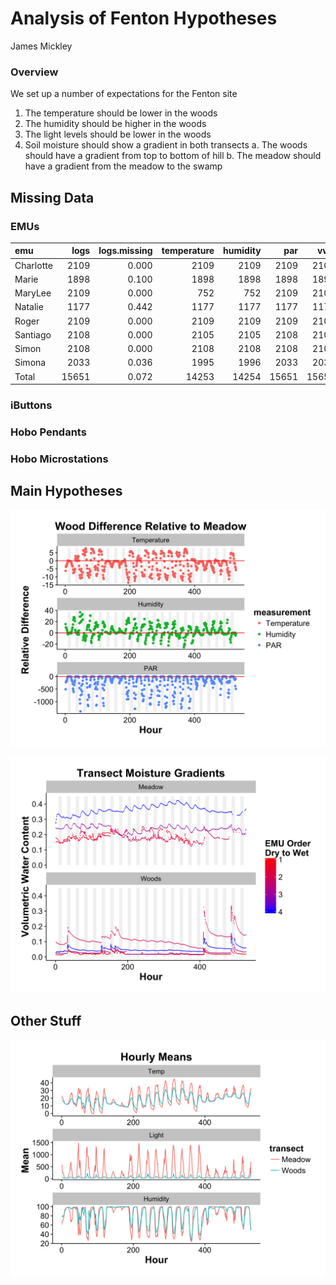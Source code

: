 # Analysis of Fenton Hypotheses
James Mickley  



### Overview

We set up a number of expectations for the Fenton site

1. The temperature should be lower in the woods
2. The humidity should be higher in the woods
3. The light levels should be lower in the woods
4. Soil moisture should show a gradient in both transects
    a. The woods should have a gradient from top to bottom of hill
    b. The meadow should have a gradient from the meadow to the swamp








## Missing Data

### EMUs


|emu       |  logs| logs.missing| temperature| humidity|   par|   vwc| data.missing|
|:---------|-----:|------------:|-----------:|--------:|-----:|-----:|------------:|
|Charlotte |  2109|        0.000|        2109|     2109|  2109|  2109|        0.000|
|Marie     |  1898|        0.100|        1898|     1898|  1898|  1898|        0.100|
|MaryLee   |  2109|        0.000|         752|      752|  2109|  2109|        0.322|
|Natalie   |  1177|        0.442|        1177|     1177|  1177|  1177|        0.442|
|Roger     |  2109|        0.000|        2109|     2109|  2109|  2109|        0.000|
|Santiago  |  2108|        0.000|        2105|     2105|  2108|  2108|        0.001|
|Simon     |  2108|        0.000|        2108|     2108|  2108|  2108|        0.000|
|Simona    |  2033|        0.036|        1995|     1996|  2033|  2033|        0.045|
|Total     | 15651|        0.072|       14253|    14254| 15651| 15651|        0.114|


### iButtons



### Hobo Pendants



### Hobo Microstations


## Main Hypotheses


![](Fenton_Hypotheses_files/figure-html/Hourly_Differences-1.png)<!-- -->




![](Fenton_Hypotheses_files/figure-html/Soil_Gradient-1.png)<!-- -->


## Other Stuff

![](Fenton_Hypotheses_files/figure-html/Hourly_Means-1.png)<!-- -->

